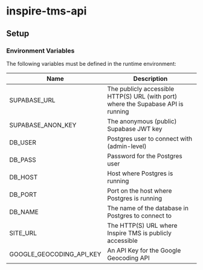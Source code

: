 # inspire-tms-api

## Setup

### Environment Variables

The following variables must be defined in the runtime environment:

| Name                     | Description                                                                       |
|--------------------------|-----------------------------------------------------------------------------------|
| SUPABASE_URL             | The publicly accessible HTTP(S) URL (with port) where the Supabase API is running |
| SUPABASE_ANON_KEY        | The anonymous (public) Supabase JWT key                                           |
| DB_USER                  | Postgres user to connect with (admin-level)                                       |
| DB_PASS                  | Password for the Postgres user                                                    |
| DB_HOST                  | Host where Postgres is running                                                    |
| DB_PORT                  | Port on the host where Postgres is running                                        |
| DB_NAME                  | The name of the database in Postgres to connect to                                |
| SITE_URL                 | The HTTP(S) URL where Inspire TMS is publicly accessible                          |
| GOOGLE_GEOCODING_API_KEY | An API Key for the Google Geocoding API                                           |
